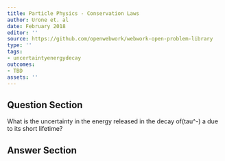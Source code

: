 ```yaml
---
title: Particle Physics - Conservation Laws
author: Urone et. al
date: February 2018
editor: ''
source: https://github.com/openwebwork/webwork-open-problem-library
type: ''
tags:
- uncertaintyenergydecay
outcomes:
- TBD
assets: ''
---
```


## Question Section 

What is the uncertainty in the energy released in the decay of(tau^-) a due to its short lifetime?



## Answer Section


